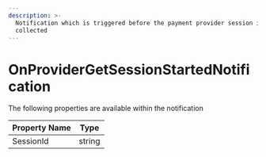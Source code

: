 ```yaml
---
description: >-
  Notification which is triggered before the payment provider session is
  collected
---
```


# OnProviderGetSessionStartedNotification

The following properties are available within the notification

| Property Name | Type   |
| ------------- | ------ |
| SessionId     | string |
